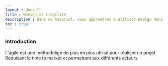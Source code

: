 ```yaml
---
layout : docs_fr
title : Weelgo et l'agilité 
description : Dans ce tutoriel, vous apprendrez à utiliser Weelgo dans un process Agile
toc : true
---
```



### Introduction

L'agile est une méthodolige de plus en plus utilisé pour réaliser un projet. Réduisant le time to market et permettant aux différents acteurs

###
